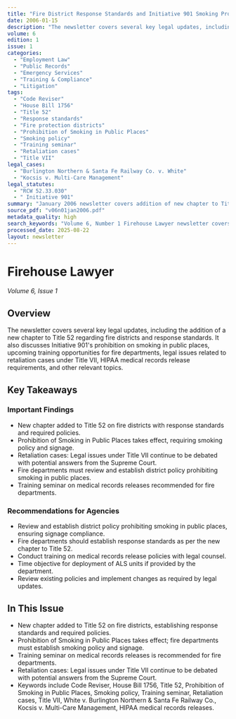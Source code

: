 ```yaml
---
title: "Fire District Response Standards and Initiative 901 Smoking Prohibition"
date: 2006-01-15
description: "The newsletter covers several key legal updates, including the addition of a new chapter to Title 52 regarding fire districts and response standards. It also discusses Initiative 901's prohibition on smoking in public places, upcoming training opportunities for fire departments, legal issues related to retaliation cases under Title VII, HIPAA medical records release requirements, and other relevant topics."
volume: 6
edition: 1
issue: 1
categories:
  - "Employment Law"
  - "Public Records"
  - "Emergency Services"
  - "Training & Compliance"
  - "Litigation"
tags:
  - "Code Reviser"
  - "House Bill 1756"
  - "Title 52"
  - "Response standards"
  - "Fire protection districts"
  - "Prohibition of Smoking in Public Places"
  - "Smoking policy"
  - "Training seminar"
  - "Retaliation cases"
  - "Title VII"
legal_cases:
  - "Burlington Northern & Santa Fe Railway Co. v. White"
  - "Kocsis v. Multi-Care Management"
legal_statutes:
  - "RCW 52.33.030"
  - " Initiative 901"
summary: "January 2006 newsletter covers addition of new chapter to Title 52 regarding fire districts with response standards and required policies, discusses Initiative 901's prohibition on smoking in public places requiring district smoking policy and signage, examines retaliation cases under Title VII including Burlington Northern & Santa Fe Railway Co. v. White, addresses HIPAA medical records release requirements through Kocsis v. Multi-Care Management, and recommends training seminars for fire departments on legal compliance."
source_pdf: "v06n01jan2006.pdf"
metadata_quality: high
search_keywords: "Volume 6, Number 1 Firehouse Lawyer newsletter covers legal updates on new chapter in Title 52, Prohibition of Smoking in Public Places, upcoming training seminar for fire departments, legal issues re..."
processed_date: 2025-08-22
layout: newsletter
---
```


# Firehouse Lawyer

*Volume 6, Issue 1*

## Overview

The newsletter covers several key legal updates, including the addition of a new chapter to Title 52 regarding fire districts and response standards. It also discusses Initiative 901's prohibition on smoking in public places, upcoming training opportunities for fire departments, legal issues related to retaliation cases under Title VII, HIPAA medical records release requirements, and other relevant topics.

## Key Takeaways

### Important Findings

- New chapter added to Title 52 on fire districts with response standards and required policies.
- Prohibition of Smoking in Public Places takes effect, requiring smoking policy and signage.
- Retaliation cases: Legal issues under Title VII continue to be debated with potential answers from the Supreme Court.
- Fire departments must review and establish district policy prohibiting smoking in public places.
- Training seminar on medical records releases recommended for fire departments.

### Recommendations for Agencies

- Review and establish district policy prohibiting smoking in public places, ensuring signage compliance.
- Fire departments should establish response standards as per the new chapter to Title 52.
- Conduct training on medical records release policies with legal counsel.
- Time objective for deployment of ALS units if provided by the department.
- Review existing policies and implement changes as required by legal updates.

## In This Issue

- New chapter added to Title 52 on fire districts, establishing response standards and required policies.
- Prohibition of Smoking in Public Places takes effect; fire departments must establish smoking policy and signage.
- Training seminar on medical records releases is recommended for fire departments.
- Retaliation cases: Legal issues under Title VII continue to be debated with potential answers from the Supreme Court.
- Keywords include Code Reviser, House Bill 1756, Title 52, Prohibition of Smoking in Public Places, Smoking policy, Training seminar, Retaliation cases, Title VII, White v. Burlington Northern & Santa Fe Railway Co., Kocsis v. Multi-Care Management, HIPAA medical records releases.

